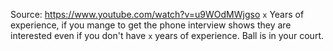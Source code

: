 Source: https://www.youtube.com/watch?v=u9WOdMWjgso
`x` Years of experience, if you mange to get the phone interview shows they are interested even if you don't have `x` years of experience. Ball is in your court. 
